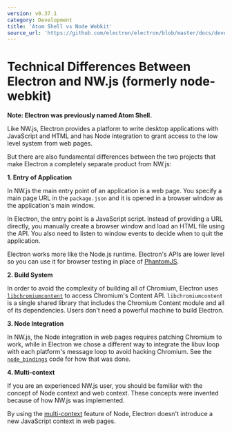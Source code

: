 ```yaml
---
version: v0.37.1
category: Development
title: 'Atom Shell vs Node Webkit'
source_url: 'https://github.com/electron/electron/blob/master/docs/development/atom-shell-vs-node-webkit.md'
---
```


# Technical Differences Between Electron and NW.js (formerly node-webkit)

__Note: Electron was previously named Atom Shell.__

Like NW.js, Electron provides a platform to write desktop applications
with JavaScript and HTML and has Node integration to grant access to the low
level system from web pages.

But there are also fundamental differences between the two projects that make
Electron a completely separate product from NW.js:

__1. Entry of Application__

In NW.js the main entry point of an application is a web page. You specify a
main page URL in the `package.json` and it is opened in a browser window as
the application's main window.

In Electron, the entry point is a JavaScript script. Instead of
providing a URL directly, you manually create a browser window and load
an HTML file using the API. You also need to listen to window events
to decide when to quit the application.

Electron works more like the Node.js runtime. Electron's APIs are lower level
so you can use it for browser testing in place of [PhantomJS](http://phantomjs.org/).

__2. Build System__

In order to avoid the complexity of building all of Chromium, Electron uses [`libchromiumcontent`](https://github.com/brightray/libchromiumcontent) to access
Chromium's Content API. `libchromiumcontent` is a single shared library that
includes the Chromium Content module and all of its dependencies. Users don't
need a powerful machine to build Electron.

__3. Node Integration__

In NW.js, the Node integration in web pages requires patching Chromium to
work, while in Electron we chose a different way to integrate the libuv loop
with each platform's message loop to avoid hacking Chromium. See the
[`node_bindings`][node-bindings] code for how that was done.

__4. Multi-context__

If you are an experienced NW.js user, you should be familiar with the
concept of Node context and web context. These concepts were invented because
of how NW.js was implemented.

By using the [multi-context](http://strongloop.com/strongblog/whats-new-node-js-v0-12-multiple-context-execution/)
feature of Node, Electron doesn't introduce a new JavaScript context in web
pages.

[node-bindings]: https://github.com/electron/electron/tree/master/atom/common
